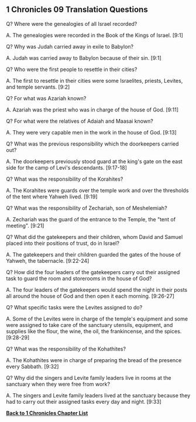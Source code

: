 ## 1 Chronicles 09 Translation Questions ##

Q? Where were the genealogies of all Israel recorded?

A. The genealogies were recorded in the Book of the Kings of Israel. [9:1]

Q? Why was Judah carried away in exile to Babylon?

A. Judah was carried away to Babylon because of their sin. [9:1]

Q? Who were the first people to resettle in their cities?

A. The first to resettle in their cities were some Israelites, priests, Levites, and temple servants. [9:2]

Q? For what was Azariah known?

A. Azariah was the priest who was in charge of the house of God. [9:11]

Q? For what were the relatives of Adaiah and Maasai known?

A. They were very capable men in the work in the house of God. [9:13]

Q? What was the previous responsibility which the doorkeepers carried out?

A. The doorkeepers previously stood guard at the king's gate on the east side for the camp of Levi's descendants. [9:17-18]

Q? What was the responsibility of the Korahites?

A. The Korahites were guards over the temple work and over the thresholds of the tent where Yahweh lived. [9:19]

Q? What was the responsibility of Zechariah, son of Meshelemiah?

A. Zechariah was the guard of the entrance to the Temple, the "tent of meeting". [9:21]

Q? What did the gatekeepers and their children, whom David and Samuel placed into their positions of trust, do in Israel?

A. The gatekeepers and their children guarded the gates of the house of Yahweh, the tabernacle. [9:22-24]

Q? How did the four leaders of the gatekeepers carry out their assigned task to guard the room and storerooms in the house of God?

A. The four leaders of the gatekeepers would spend the night in their posts all around the house of God and then open it each morning. [9:26-27]

Q? What specific tasks were the Levites assigned to do?

A. Some of the Levites were in charge of the temple's equipment and some were assigned to take care of the sanctuary utensils, equipment, and supplies like the flour, the wine, the oil, the frankincense, and the spices. [9:28-29]

Q? What was the responsibility of the Kohathites?

A. The Kohathites were in charge of preparing the bread of the presence every Sabbath. [9:32]

Q? Why did the singers and Levite family leaders live in rooms at the sanctuary when they were free from work?

A. The singers and Levite family leaders lived at the sanctuary because they had to carry out their assigned tasks every day and night. [9:33]

__[Back to 1 Chronicles Chapter List](./)__

